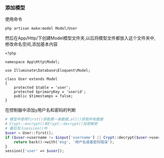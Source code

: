 ### 添加模型

使用命令

```
php artisan make:model Model/User
```

然后在App/Http/下创建Model模型文件夹,以后将模型文件都放入这个文件夹中,修改命名空间,添加基本内容

```
<?php

namespace App\Http\Model;

use Illuminate\Database\Eloquent\Model;

class User extends Model
{
    protected $table = 'user';
    protected $primaryKey = 'userid';
    public $timestamps = false;
}
```

在控制器中添加y用户名和密码的判断

```php
# 模型中使用first()获取第一条数据,all()获取所有数据
# Crypt::encrypt()和Crypt::decrypt()加密解密
# 最后写入session()中
$user = User::first();
if ($user->username != $input['username'] || Crypt::decrypt($user->userpass) != $input['userpass']) {
    return back()->with('msg', '用户名或者密码错误');
}
session(['user' => $user]);
```



